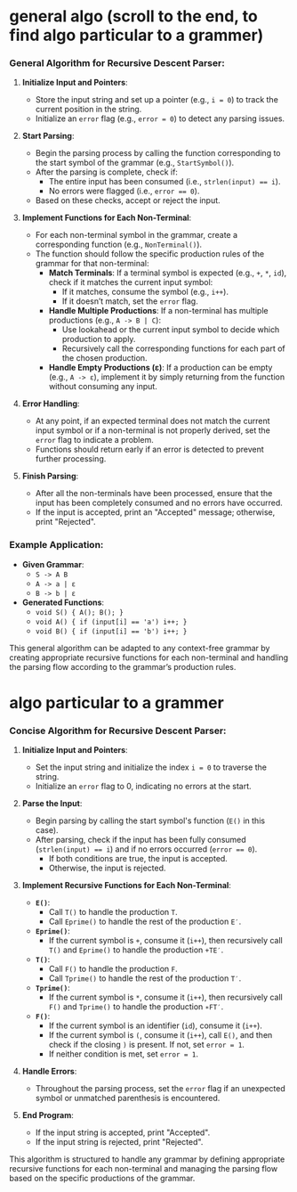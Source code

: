 # general algo (scroll to the end, to find algo particular to a grammer)
### General Algorithm for Recursive Descent Parser:

1. **Initialize Input and Pointers**:
   - Store the input string and set up a pointer (e.g., `i = 0`) to track the current position in the string.
   - Initialize an `error` flag (e.g., `error = 0`) to detect any parsing issues.

2. **Start Parsing**:
   - Begin the parsing process by calling the function corresponding to the start symbol of the grammar (e.g., `StartSymbol()`).
   - After the parsing is complete, check if:
     - The entire input has been consumed (i.e., `strlen(input) == i`).
     - No errors were flagged (i.e., `error == 0`).
   - Based on these checks, accept or reject the input.

3. **Implement Functions for Each Non-Terminal**:
   - For each non-terminal symbol in the grammar, create a corresponding function (e.g., `NonTerminal()`).
   - The function should follow the specific production rules of the grammar for that non-terminal:
     - **Match Terminals**: If a terminal symbol is expected (e.g., `+`, `*`, `id`), check if it matches the current input symbol:
       - If it matches, consume the symbol (e.g., `i++`).
       - If it doesn’t match, set the `error` flag.
     - **Handle Multiple Productions**: If a non-terminal has multiple productions (e.g., `A -> B | C`):
       - Use lookahead or the current input symbol to decide which production to apply.
       - Recursively call the corresponding functions for each part of the chosen production.
     - **Handle Empty Productions (ε)**: If a production can be empty (e.g., `A -> ε`), implement it by simply returning from the function without consuming any input.

4. **Error Handling**:
   - At any point, if an expected terminal does not match the current input symbol or if a non-terminal is not properly derived, set the `error` flag to indicate a problem.
   - Functions should return early if an error is detected to prevent further processing.

5. **Finish Parsing**:
   - After all the non-terminals have been processed, ensure that the input has been completely consumed and no errors have occurred.
   - If the input is accepted, print an "Accepted" message; otherwise, print "Rejected".

### Example Application:
- **Given Grammar**:
  - `S -> A B`
  - `A -> a | ε`
  - `B -> b | ε`
- **Generated Functions**:
  - `void S() { A(); B(); }`
  - `void A() { if (input[i] == 'a') i++; }`
  - `void B() { if (input[i] == 'b') i++; }`

This general algorithm can be adapted to any context-free grammar by creating appropriate recursive functions for each non-terminal and handling the parsing flow according to the grammar’s production rules.


# algo particular to a grammer
### Concise Algorithm for Recursive Descent Parser:

1. **Initialize Input and Pointers**:
   - Set the input string and initialize the index `i = 0` to traverse the string.
   - Initialize an `error` flag to 0, indicating no errors at the start.

2. **Parse the Input**:
   - Begin parsing by calling the start symbol's function (`E()` in this case).
   - After parsing, check if the input has been fully consumed (`strlen(input) == i`) and if no errors occurred (`error == 0`).
     - If both conditions are true, the input is accepted.
     - Otherwise, the input is rejected.

3. **Implement Recursive Functions for Each Non-Terminal**:
   - **`E()`**:
     - Call `T()` to handle the production `T`.
     - Call `Eprime()` to handle the rest of the production `E′`.
   - **`Eprime()`**:
     - If the current symbol is `+`, consume it (`i++`), then recursively call `T()` and `Eprime()` to handle the production `+TE′`.
   - **`T()`**:
     - Call `F()` to handle the production `F`.
     - Call `Tprime()` to handle the rest of the production `T′`.
   - **`Tprime()`**:
     - If the current symbol is `*`, consume it (`i++`), then recursively call `F()` and `Tprime()` to handle the production `∗FT′`.
   - **`F()`**:
     - If the current symbol is an identifier (`id`), consume it (`i++`).
     - If the current symbol is `(`, consume it (`i++`), call `E()`, and then check if the closing `)` is present. If not, set `error = 1`.
     - If neither condition is met, set `error = 1`.

4. **Handle Errors**:
   - Throughout the parsing process, set the `error` flag if an unexpected symbol or unmatched parenthesis is encountered.

5. **End Program**:
   - If the input string is accepted, print "Accepted".
   - If the input string is rejected, print "Rejected".

This algorithm is structured to handle any grammar by defining appropriate recursive functions for each non-terminal and managing the parsing flow based on the specific productions of the grammar.